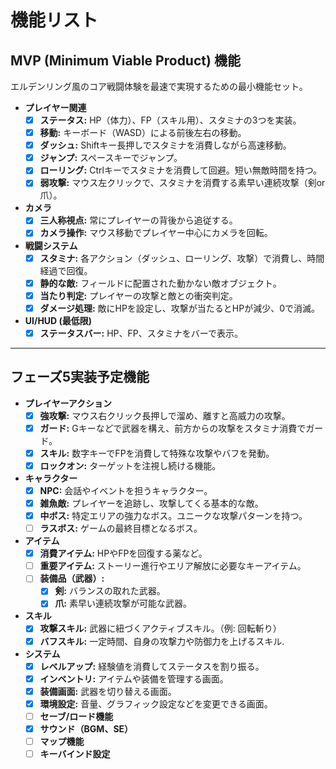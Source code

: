 # 機能リスト

## MVP (Minimum Viable Product) 機能

エルデンリング風のコア戦闘体験を最速で実現するための最小機能セット。

- **プレイヤー関連**
  - [x] **ステータス:** HP（体力）、FP（スキル用）、スタミナの3つを実装。
  - [x] **移動:** キーボード（WASD）による前後左右の移動。
  - [x] **ダッシュ:** Shiftキー長押しでスタミナを消費しながら高速移動。
  - [x] **ジャンプ:** スペースキーでジャンプ。
  - [x] **ローリング:** Ctrlキーでスタミナを消費して回避。短い無敵時間を持つ。
  - [x] **弱攻撃:** マウス左クリックで、スタミナを消費する素早い連続攻撃（剣or爪）。

- **カメラ**
  - [x] **三人称視点:** 常にプレイヤーの背後から追従する。
  - [x] **カメラ操作:** マウス移動でプレイヤー中心にカメラを回転。

- **戦闘システム**
  - [x] **スタミナ:** 各アクション（ダッシュ、ローリング、攻撃）で消費し、時間経過で回復。
  - [x] **静的な敵:** フィールドに配置された動かない敵オブジェクト。
  - [x] **当たり判定:** プレイヤーの攻撃と敵との衝突判定。
  - [x] **ダメージ処理:** 敵にHPを設定し、攻撃が当たるとHPが減少、0で消滅。

- **UI/HUD (最低限)**
  - [x] **ステータスバー:** HP、FP、スタミナをバーで表示。

---

## フェーズ5実装予定機能

- **プレイヤーアクション**
  - [x] **強攻撃:** マウス右クリック長押しで溜め、離すと高威力の攻撃。
  - [x] **ガード:** Gキーなどで武器を構え、前方からの攻撃をスタミナ消費でガード。
  - [x] **スキル:** 数字キーでFPを消費して特殊な攻撃やバフを発動。
  - [x] **ロックオン:** ターゲットを注視し続ける機能。

- **キャラクター**
  - [x] **NPC:** 会話やイベントを担うキャラクター。
  - [x] **雑魚敵:** プレイヤーを追跡し、攻撃してくる基本的な敵。
  - [x] **中ボス:** 特定エリアの強力なボス。ユニークな攻撃パターンを持つ。
  - [ ] **ラスボス:** ゲームの最終目標となるボス。

- **アイテム**
  - [x] **消費アイテム:** HPやFPを回復する薬など。
  - [ ] **重要アイテム:** ストーリー進行やエリア解放に必要なキーアイテム。
  - [ ] **装備品（武器）:**
    - [x] **剣:** バランスの取れた武器。
    - [x] **爪:** 素早い連続攻撃が可能な武器。

- **スキル**
  - [x] **攻撃スキル:** 武器に紐づくアクティブスキル。（例: 回転斬り）
  - [x] **バフスキル:** 一定時間、自身の攻撃力や防御力を上げるスキル.

- **システム**
  - [x] **レベルアップ:** 経験値を消費してステータスを割り振る。
  - [x] **インベントリ:** アイテムや装備を管理する画面。
  - [x] **装備画面:** 武器を切り替える画面。
  - [x] **環境設定:** 音量、グラフィック設定などを変更できる画面。
  - [ ] **セーブ/ロード機能**
  - [x] **サウンド（BGM、SE）**
  - [ ] **マップ機能**
  - [ ] **キーバインド設定**
